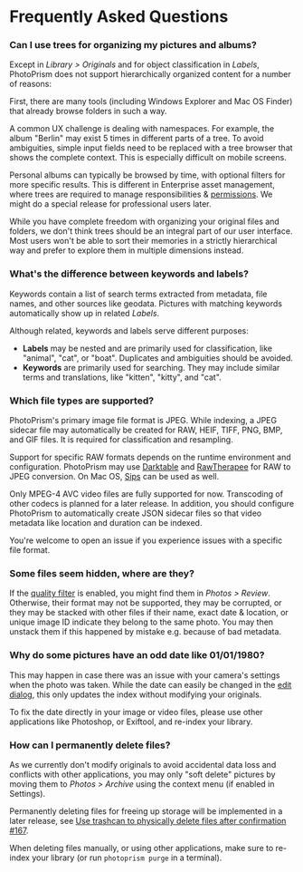 # Frequently Asked Questions

### Can I use trees for organizing my pictures and albums? ###

Except in *Library > Originals* and for object classification in *Labels*, PhotoPrism does not
support hierarchically organized content for a number of reasons:

First, there are many tools (including Windows Explorer and Mac OS Finder) that already browse folders in such a way.

A common UX challenge is dealing with namespaces.
For example, the album "Berlin" may exist 5 times in different parts of a tree.
To avoid ambiguities, simple input fields need to be replaced with a tree browser that 
shows the complete context.
This is especially difficult on mobile screens.

Personal albums can typically be browsed by time, with optional filters for more specific results.
This is different in Enterprise asset management, where trees are required to manage 
responsibilities & [permissions](https://github.com/photoprism/photoprism/issues/455#issuecomment-675859270). 
We might do a special release for professional users later. 

While you have complete freedom with organizing your original files and folders,
we don't think trees should be an integral part of our user interface.
Most users won't be able to sort their memories in a strictly hierarchical way 
and prefer to explore them in multiple dimensions instead.

### What's the difference between keywords and labels? ###

Keywords contain a list of search terms extracted from metadata, file names, and other sources 
like geodata. Pictures with matching keywords automatically show up in related *Labels*. 

Although related, keywords and labels serve different purposes:

* **Labels** may be nested and are primarily used for classification, like "animal", "cat", or "boat". 
  Duplicates and ambiguities should be avoided.
* **Keywords** are primarily used for searching. They may include similar terms and translations,
  like "kitten", "kitty", and "cat".

### Which file types are supported? ###

PhotoPrism's primary image file format is JPEG.
While indexing, a JPEG sidecar file may automatically be created for RAW, HEIF, TIFF, PNG, BMP, 
and GIF files. It is required for classification and resampling.

Support for specific RAW formats depends on the runtime environment and configuration. PhotoPrism may use 
[Darktable](https://www.darktable.org/) and [RawTherapee](https://rawtherapee.com/) for RAW to JPEG conversion. 
On Mac OS, [Sips](https://ss64.com/osx/sips.html) can be used as well.

Only MPEG-4 AVC video files are fully supported for now. Transcoding of other codecs is planned for a later release.
In addition, you should configure PhotoPrism to automatically create JSON sidecar files so that
video metadata like location and duration can be indexed.

You're welcome to open an issue if you experience issues with a specific file format.

### Some files seem hidden, where are they? ###

If the [quality filter](organize/review.md) is enabled, you might find them in *Photos > Review*. Otherwise, their
format may not be supported, they may be corrupted, or they may be stacked with other files if their name, 
exact date & location, or unique image ID indicate they belong to the same photo. You may then unstack 
them if this happened by mistake e.g. because of bad metadata.

### Why do some pictures have an odd date like 01/01/1980? ###

This may happen in case there was an issue with your camera's settings when the photo was taken.
While the date can easily be changed in the [edit dialog](organize/edit.md), this only updates the index 
without modifying your originals.

To fix the date directly in your image or video files, please use other applications
like Photoshop, or Exiftool, and re-index your library.

### How can I permanently delete files? ###

As we currently don't modify originals to avoid accidental data loss and conflicts with other applications, 
you may only "soft delete" pictures by moving them to *Photos > Archive* using the context menu (if enabled in Settings).

Permanently deleting files for freeing up storage will be implemented in a later release,
see [Use trashcan to physically delete files after confirmation #167](https://github.com/photoprism/photoprism/issues/167).

When deleting files manually, or using other applications, make sure to re-index your library 
(or run `photoprism purge` in a terminal).

